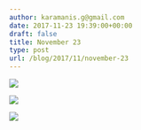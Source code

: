 ```yaml
---
author: karamanis.g@gmail.com
date: 2017-11-23 19:39:00+00:00
draft: false
title: November 23
type: post
url: /blog/2017/11/november-23
---
```




  
   ![](https://images.squarespace-cdn.com/content/v1/4f3f61bae4b063b909445965/1511462363098-BYWPZ8KKNS06XL9MO6JL/ke17ZwdGBToddI8pDm48kJUlZr2Ql5GtSKWrQpjur5t7gQa3H78H3Y0txjaiv_0fDoOvxcdMmMKkDsyUqMSsMWxHk725yiiHCCLfrh8O1z5QPOohDIaIeljMHgDF5CVlOqpeNLcJ80NK65_fV7S1UfNdxJhjhuaNor070w_QAc94zjGLGXCa1tSmDVMXf8RUVhMJRmnnhuU1v2M8fLFyJw/IMG_2863.jpg?format=original)

  

  
   ![](https://images.squarespace-cdn.com/content/v1/4f3f61bae4b063b909445965/1511462362028-S5MIREFU8JJGZOSZZ3XP/ke17ZwdGBToddI8pDm48kLSERMgCVymnItqhne5EfYV7gQa3H78H3Y0txjaiv_0fDoOvxcdMmMKkDsyUqMSsMWxHk725yiiHCCLfrh8O1z5QHyNOqBUUEtDDsRWrJLTmMCg6RGY8TrcVSOIk4QoDPnvjthEs8TAhVmYN7i_-QaEW7L_Q40KNxq4S2FLq3V0y/IMG_2864.jpg?format=original)

  

  
   ![](https://images.squarespace-cdn.com/content/v1/4f3f61bae4b063b909445965/1511462363562-JP2809ZWO93E2ORK8HYX/ke17ZwdGBToddI8pDm48kF9aEDQaTpZHfWEO2zppK7Z7gQa3H78H3Y0txjaiv_0fDoOvxcdMmMKkDsyUqMSsMWxHk725yiiHCCLfrh8O1z5QPOohDIaIeljMHgDF5CVlOqpeNLcJ80NK65_fV7S1UX7HUUwySjcPdRBGehEKrDf5zebfiuf9u6oCHzr2lsfYZD7bBzAwq_2wCJyqgJebgg/IMG_2869.jpg?format=original)

  


